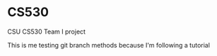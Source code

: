 # CS530
CSU CS530 Team I project

This is me testing git branch methods because I'm following a tutorial
